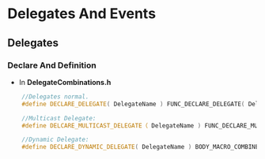 # **Delegates And Events**

## **Delegates**

### **Declare And Definition**

- In **DelegateCombinations.h**
```c++
    //Delegates normal.
    #define DECLARE_DELEGATE( DelegateName ) FUNC_DECLARE_DELEGATE( DelegateName, void)

    //Multicast Delegate:
    #define DELCARE_MULTICAST_DELEGATE（ DelegateName ) FUNC_DECLARE_MULTICAST_DELEGATE( DelegateName, void)

    //Dynamic Delegate:
    #define DECLARE_DYNAMIC_DELEGATE( DelegateName ) BODY_MACRO_COMBINE(CURRENT_FILE_ID,_,__LINE__,_DELEGATE) FUNC_DECLARE_DYNAMIC_DELEGATE( FWeakObjectPtr, DelegateName, DelegateName##_DelegateWrapper, ,FUNC_CONCAT( * this ), void)
```